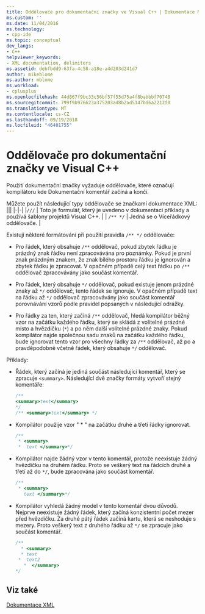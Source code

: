 ```yaml
---
title: Oddělovače pro dokumentační značky ve Visual C++ | Dokumentace Microsoftu
ms.custom: ''
ms.date: 11/04/2016
ms.technology:
- cpp-ide
ms.topic: conceptual
dev_langs:
- C++
helpviewer_keywords:
- XML documentation, delimiters
ms.assetid: debfbdd9-63fa-4c58-a18e-a4d203d241d7
author: mikeblome
ms.author: mblome
ms.workload:
- cplusplus
ms.openlocfilehash: 44d867f9bc33c56bf57f55d75a4f8babbbf70748
ms.sourcegitcommit: 799f9b976623a375203ad8b2ad5147bd6a2212f0
ms.translationtype: MT
ms.contentlocale: cs-CZ
ms.lasthandoff: 09/19/2018
ms.locfileid: "46401755"
---
```

# <a name="delimiters-for-visual-c-documentation-tags"></a>Oddělovače pro dokumentační značky ve Visual C++

Použití dokumentační značky vyžaduje oddělovače, které označují kompilátoru kde Dokumentační komentář začíná a končí.

Můžete použít následující typy oddělovače se značkami dokumentace XML:
|||
|-|-|
|`///`  | Toto je formulář, který je uvedeno v dokumentaci příklady a používá šablony projektů Visual C++.  |
| `/** */`  | Jedná se o Víceřádkový oddělovače.  |

Existují některé formátování při použití pravidla `/** */` oddělovače:

- Pro řádek, který obsahuje `/**` oddělovač, pokud zbytek řádku je prázdný znak řádku není zpracovávána pro poznámky. Pokud je první znak prázdným znakem, že znak bílého prostoru řádku je ignorován a zbytek řádku je zpracovat. V opačném případě celý text řádku po `/**` oddělovač zpracovávány jako součást komentář.

- Pro řádek, který obsahuje `*/` oddělovač, pokud existuje jenom prázdné znaky až `*/` oddělovač, tento řádek se ignoruje. V opačném případě text na řádku až `*/` oddělovač zpracovávány jako součást komentář porovnávání vzorů podle pravidel popsaných v následující odrážky.

- Pro řádky za ten, který začíná `/**` oddělovač, hledá kompilátor běžný vzor na začátku každého řádku, který se skládá z volitelné prázdné místo a hvězdičku (`*`) a po něm další volitelné prázdné znaky. Pokud kompilátor najde společnou sadu znaků na začátku každého řádku, bude ignorovat tento vzor pro všechny řádky za `/**` oddělovač, až po a pravděpodobně včetně řádek, který obsahuje `*/` oddělovač.

Příklady:

- Řádek, který začíná je jediná součást následující komentář, který se zpracuje `<summary>`. Následující dvě značky formáty vytvoří stejný komentáře:

    ```cpp
    /**
    <summary>text</summary>
    */
    /** <summary>text</summary> */
    ```

- Kompilátor použije vzor " \* " na začátku druhé a třetí řádky ignorovat.

    ```cpp
    /**
     * <summary>
     *  text </summary>*/
    ```

- Kompilátor najde žádný vzor v tento komentář, protože neexistuje žádný hvězdičku na druhém řádku. Proto se veškerý text na řádcích druhé a třetí až do `*/`, bude zpracována jako součást komentář.

    ```cpp
    /**
     * <summary>
       text </summary>*/
    ```

- Kompilátor vyhledá žádný model v tento komentář dvou důvodů. Nejprve neexistuje žádný řádek, který začíná konzistentní počet mezer před hvězdičku. Za druhé pátý řádek začíná kartu, která se neshoduje s mezery. Proto veškerý text z druhého řádku až `*/` se zpracuje jako součást komentář.

    ```cpp
    /**
      * <summary>
      * text
     *  text2
       *  </summary>
    */
    ```

## <a name="see-also"></a>Viz také

[Dokumentace XML](../ide/xml-documentation-visual-cpp.md)